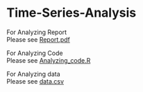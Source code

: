 # Time-Series-Analysis
For Analyzing Report<br/>
Please see [Report.pdf](https://github.com/bruce0715/Time-Series-Analysis-For-Air-Pollution-In-Beijing/blob/master/Report.pdf)

For Analyzing Code<br/>
Please see [Analyzing_code.R](https://github.com/bruce0715/Time-Series-Analysis-For-Air-Pollution-In-Beijing/blob/master/Analyzing_code.R)

For Analyzing data <br/>
Please see [data.csv](https://raw.githubusercontent.com/bruce0715/Time-Series-Analysis-For-Air-Pollution-In-Beijing/master/data.csv)
